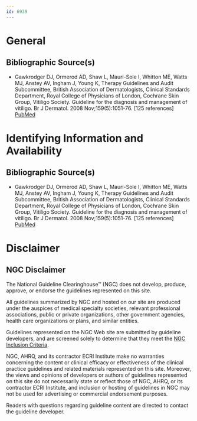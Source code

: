 ```yaml
---
id: 6939
---
```


# General

## Bibliographic Source(s)

- Gawkrodger DJ, Ormerod AD, Shaw L, Mauri-Sole I, Whitton ME, Watts MJ, Anstey AV, Ingham J, Young K, Therapy Guidelines and Audit Subcommittee, British Association of Dermatologists, Clinical Standards Department, Royal College of Physicians of London, Cochrane Skin Group, Vitiligo Society. Guideline for the diagnosis and management of vitiligo. Br J Dermatol. 2008 Nov;159(5):1051-76. [125 references] [ PubMed ](http://www.ncbi.nlm.nih.gov/entrez/query.fcgi?cmd=Retrieve&db=pubmed&dopt=Abstract&list_uids=19036036)

# Identifying Information and Availability

## Bibliographic Source(s)

- Gawkrodger DJ, Ormerod AD, Shaw L, Mauri-Sole I, Whitton ME, Watts MJ, Anstey AV, Ingham J, Young K, Therapy Guidelines and Audit Subcommittee, British Association of Dermatologists, Clinical Standards Department, Royal College of Physicians of London, Cochrane Skin Group, Vitiligo Society. Guideline for the diagnosis and management of vitiligo. Br J Dermatol. 2008 Nov;159(5):1051-76. [125 references] [ PubMed ](http://www.ncbi.nlm.nih.gov/entrez/query.fcgi?cmd=Retrieve&db=pubmed&dopt=Abstract&list_uids=19036036)

# Disclaimer

## NGC Disclaimer

The National Guideline Clearinghouse™ (NGC) does not develop, produce, approve, or endorse the guidelines represented on this site.

All guidelines summarized by NGC and hosted on our site are produced under the auspices of medical specialty societies, relevant professional associations, public or private organizations, other government agencies, health care organizations or plans, and similar entities.

Guidelines represented on the NGC Web site are submitted by guideline developers, and are screened solely to determine that they meet the [NGC Inclusion Criteria](/help-and-about/summaries/inclusion-criteria).

NGC, AHRQ, and its contractor ECRI Institute make no warranties concerning the content or clinical efficacy or effectiveness of the clinical practice guidelines and related materials represented on this site. Moreover, the views and opinions of developers or authors of guidelines represented on this site do not necessarily state or reflect those of NGC, AHRQ, or its contractor ECRI Institute, and inclusion or hosting of guidelines in NGC may not be used for advertising or commercial endorsement purposes.

Readers with questions regarding guideline content are directed to contact the guideline developer.

